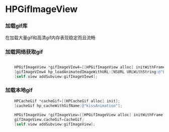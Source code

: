 # HPGifImageView

### 加载gif库

在加载大量gif和高清gif内存表现稳定而且流畅

### 加载网络获取gif

```objective-c

    HPGifImageView *gifImageVIew4=[[HPGifImageView alloc] initWithFrame:CGRectMake(0, 0, SCREEN_WIDTH, 200)];
    [gifImageVIew4 hp_loadAnimatedImageWithURL:[NSURL URLWithString:@"https://upload.wikimedia.org/wikipedia/commons/2/2c/Rotating_earth_%28large%29.gif"] defaultImage:nil];
    [self.view addSubview:gifImageVIew4];

```
### 加载本地gif

```objective-c
    HPCacheGif *cacheGif=[[HPCacheGif alloc] init];
    [cacheGif hp_cacheWithGifName:@"kissAnimation"];
    
    HPGifImageView *gifImageView=[[HPGifImageView alloc] initWithFrame:CGRectMake(0, 0, SCREEN_WIDTH, SCREEN_HEIGHT)];
    gifImageView.cacheGif=cacheGif;
    [self.view addSubview:gifImageView];

```